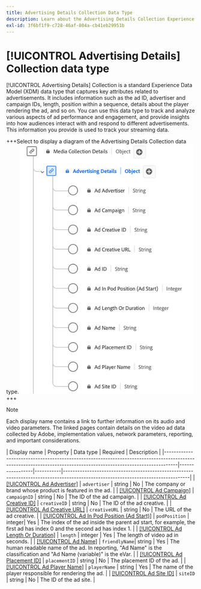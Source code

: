 ```yaml
---
title: Advertising Details Collection Data Type
description: Learn about the Advertising Details Collection Experience Data Model (XDM) data type.
exl-id: 3f6bf1f9-c728-46af-804a-cb41eb29951b
---
```

# [!UICONTROL Advertising Details] Collection data type

[!UICONTROL Advertising Details] Collection is a standard Experience Data Model (XDM) data type that captures key attributes related to advertisements. It includes information such as the ad ID, advertiser and campaign IDs, length, position within a sequence, details about the player rendering the ad, and so on. You can use this data type to track and analyze various aspects of ad performance and engagement, and provide insights into how audiences interact with and respond to different advertisements. This information you provide is used to track your streaming data.

+++Select to display a diagram of the Advertising Details Collection data type.
![A diagram of the Advertising Details Collection data type.](../images/data-types/advertising-details-collection.png)
+++

>[!NOTE]
>
>Each display name contains a link to further information on its audio and video parameters. The linked pages contain details on the video ad data collected by Adobe, implementation values, network parameters, reporting, and important considerations. 

| Display name                                                                                                                                                    | Property        | Data type | Required | Description                                                                                                        |
|-----------------------------------------------------------------------------------------------------------------------------------------------------------------|-----------------|-----------|----------------------------------------------------------------------------------------------------------------------------------|
| [[!UICONTROL Ad Advertiser]](https://experienceleague.adobe.com/docs/media-analytics/using/implementation/variables/ad-parameters.html#advertiser)              | `advertiser`  | string    |   No     | The company or brand whose product is featured in the ad.                                             | 
| [[!UICONTROL Ad Campaign]](https://experienceleague.adobe.com/docs/media-analytics/using/implementation/variables/ad-parameters.html#campaign-id)                | `campaignID`  | string    |   No     | The ID of the ad campaign.                                                                         |
| [[!UICONTROL Ad Creative ID]](https://experienceleague.adobe.com/docs/media-analytics/using/implementation/variables/ad-parameters.html#creative-id)             | `creativeID`  | string    |   No     | The ID of the ad creative.                                                                         |
| [[!UICONTROL Ad Creative URL]](https://experienceleague.adobe.com/docs/media-analytics/using/implementation/variables/ad-parameters.html#creative-url)            | `creativeURL` | string    |   No     | The URL of the ad creative.                                                                       |
| [[!UICONTROL Ad In Pod Position (Ad Start)]](https://experienceleague.adobe.com/docs/media-analytics/using/implementation/variables/ad-parameters.html#ad-start) | `podPosition` | integer|  Yes     | The index of the ad inside the parent ad start, for example, the first ad has index 0 and the second ad has index 1. |
| [[!UICONTROL Ad Length Or Duration]](https://experienceleague.adobe.com/docs/media-analytics/using/implementation/variables/ad-parameters.html#ad-length)      | `length`      | integer   |  Yes     | The length of video ad in seconds.                                                                 |
| [[!UICONTROL Ad Name]](https://experienceleague.adobe.com/docs/media-analytics/using/implementation/variables/ad-parameters.html#ad-name)                   | `friendlyName`| string    |   Yes    | The human readable name of the ad. In reporting, "Ad Name" is the classification and "Ad Name (variable)" is the eVar. |
| [[!UICONTROL Ad Placement ID]](https://experienceleague.adobe.com/docs/media-analytics/using/implementation/variables/ad-parameters.html#placement-id)            | `placementID` | string    |   No     | The placement ID of the ad.                                                                        |
| [[!UICONTROL Ad Player Name]](https://experienceleague.adobe.com/docs/media-analytics/using/implementation/variables/ad-parameters.html#ad-player-name)             | `playerName`  | string    |  Yes     | The name of the player responsible for rendering the ad.                                       |
| [[!UICONTROL Ad Site ID]](https://experienceleague.adobe.com/docs/media-analytics/using/implementation/variables/ad-parameters.html#site-id)                 | `siteID`      | string    |   No     | The ID of the ad site.                                                                             |
